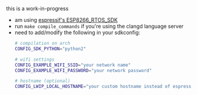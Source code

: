 this is a work-in-progress

- am using [espressif's ESP8266_RTOS_SDK](https://github.com/espressif/ESP8266_RTOS_SDK)
- run `make compile_commands` if you're using the clangd language server
- need to add/modify the following in your sdkconfig:
	```bash
	# compilation on arch
	CONFIG_SDK_PYTHON="python2"

	# wifi settings
	CONFIG_EXAMPLE_WIFI_SSID="your network name"
	CONFIG_EXAMPLE_WIFI_PASSWORD="your network password"

	# hostname (optional)
	CONFIG_LWIP_LOCAL_HOSTNAME="your custom hostname instead of espressif"
	```
